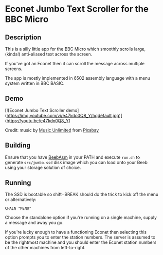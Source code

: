 # Econet Jumbo Text Scroller for the BBC Micro

## Description

This is a silly little app for the BBC Micro which smoothly scrolls large, (kinda!) anti-aliased text across the screen.

If you've got an Econet then it can scroll the message across multiple screens.

The app is mostly implemented in 6502 assembly language with a menu system written in BBC BASIC.

## Demo

[![Econet Jumbo Text Scroller demo]
(https://img.youtube.com/vi/e47kdo0Q8_Y/hqdefault.jpg)]
(https://youtu.be/e47kdo0Q8_Y)


Credit: music by [Music Unlimited](https://pixabay.com/users/music_unlimited-27600023/?utm_source=link-attribution&amp;utm_medium=referral&amp;utm_campaign=music&amp;utm_content=124008) from
[Pixabay](https://pixabay.com//?utm_source=link-attribution&amp;utm_medium=referral&amp;utm_campaign=music&amp;utm_content=124008)

## Building

Ensure that you have [BeebAsm](https://github.com/stardot/beebasm) in your PATH and execute `run.sh` to generate `src/jumbo.ssd` disk image which you can load onto your Beeb using your storage solution of choice.


## Running

The SSD is bootable so shift+BREAK should do the trick to kick off the menu or alternatively:

```
CHAIN "MENU"
```

Choose the standalone option if you're running on a single machine, supply a message and away you go.

If you're lucky enough to have a functioning Econet then selecting this option prompts you to enter the station numbers. The server is assumed to be the rightmost machine and you should enter the Econet station numbers of the other machines from left-to-right.
